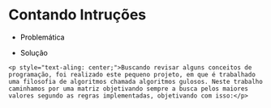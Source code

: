 <h1><b>Contando Intruções</b></h1>
	<ul>
		<li><p><a style="text-decoration: none; color: black;" href="#Problematica"> Problemática</a></p></li>
		<li><p><a style="text-decoration: none; color: black;" href="#Solução"> Solução </a><br></p></li>
	</ul>
	
	<p style="text-aling: center;">Buscando revisar alguns conceitos de programação, foi realizado este pequeno projeto, em que é trabalhado uma filosofia de algoritmos chamada algoritmos gulosos. Neste trabalho caminhamos por uma matriz objetivando sempre a busca pelos maiores valores segundo as regras implementadas, objetivando com isso:</p>

	
